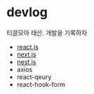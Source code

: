 # devlog
티끌모아 태산. 개발을 기록하자

- [react.js](https://github.com/with-key/devlog/tree/master/react.js)
- [next.js](https://github.com/with-key/devlog/tree/master/next.js)
- [nest.js](https://github.com/with-key/devlog/tree/master/nest.js)
- axios
- react-qeury
- react-hook-form
